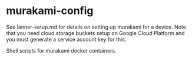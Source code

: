 # murakami-config
See lanner-setup.md for details on setting up murakami for a device. 
Note that you need cloud storage buckets setup on Google Cloud Platform and you must generate a service account key for this. 

Shell scripts for murakami docker containers.
